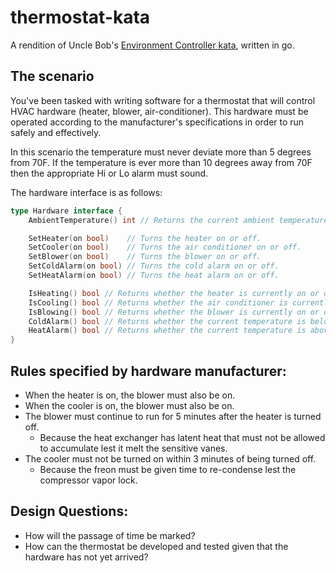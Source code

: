 # thermostat-kata

A rendition of Uncle Bob's [Environment Controller kata](https://github.com/unclebob/environmentcontroller), written in go.


## The scenario

You've been tasked with writing software for a thermostat that will control
HVAC hardware (heater, blower, air-conditioner). This hardware must be operated
according to the manufacturer's specifications in order to run safely and effectively.

In this scenario the temperature must never deviate more than 5 degrees from 70F.
If the temperature is ever more than 10 degrees away from 70F then the appropriate
Hi or Lo alarm must sound.


The hardware interface is as follows:

```go
type Hardware interface {
	AmbientTemperature() int // Returns the current ambient temperature.

	SetHeater(on bool)    // Turns the heater on or off.
	SetCooler(on bool)    // Turns the air conditioner on or off.
	SetBlower(on bool)    // Turns the blower on or off.
	SetColdAlarm(on bool) // Turns the cold alarm on or off.
	SetHeatAlarm(on bool) // Turns the heat alarm on or off.

	IsHeating() bool // Returns whether the heater is currently on or off.
	IsCooling() bool // Returns whether the air conditioner is currently on or off.
	IsBlowing() bool // Returns whether the blower is currently on or off.
	ColdAlarm() bool // Returns whether the current temperature is below the ideal minus the allowed delta.
	HeatAlarm() bool // Returns whether the current temperature is above the ideal plus the allowed delta.
}
```

## Rules specified by hardware manufacturer:

- When the heater is on, the blower must also be on.
- When the cooler is on, the blower must also be on.
- The blower must continue to run for 5 minutes after the heater is turned off.
    - Because the heat exchanger has latent heat that must not be allowed to
    accumulate lest it melt the sensitive vanes.
- The cooler must not be turned on within 3 minutes of being turned off.
    - Because the freon must be given time to re-condense lest the compressor vapor lock.

## Design Questions:

- How will the passage of time be marked?
- How can the thermostat be developed and tested given that the hardware has not yet arrived?
